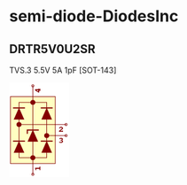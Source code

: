 # semi-diode-DiodesInc

## DRTR5V0U2SR
TVS.3 5.5V 5A 1pF [SOT-143]

![DRTR5V0U2SR__1__1](/images/semi-diode-DiodesInc__DRTR5V0U2SR__1__1.png?raw=true) 

